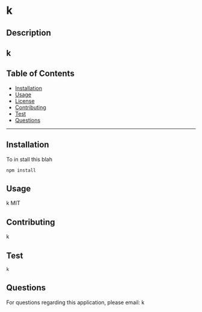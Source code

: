 # k
  ## Description
  k
  ---
  ## Table of Contents

  * [Installation](#installation)
  * [Usage](#usage)
  * [License](#license)
  * [Contributing](#contributing)
  * [Test](#test)
  * [Questions](#questions)
 ---
 ## Installation
  To in stall this blah
  ```
  npm install
  ```

  ## Usage
  k
  MIT

  ## Contributing
  k

  ## Test

  ```
  k
  ```

  ## Questions
  For questions regarding this application, please email: 
  k
 





